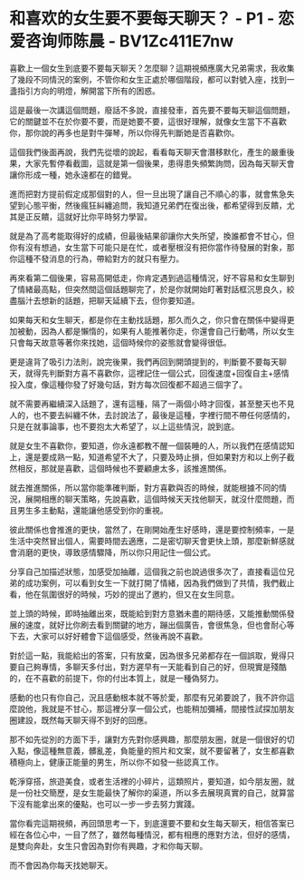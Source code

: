 # 和喜欢的女生要不要每天聊天？ - P1 - 恋爱咨询师陈晨 - BV1Zc411E7nw

喜歡上一個女生到底要不要每天聊天？怎麼聊？這期視頻應廣大兄弟需求，我收集了幾段不同情況的案例，不管你和女生正處於哪個階段，都可以對號入座，找到一盞指引方向的明燈，解開當下所有的困惑。

這是最後一次講這個問題，廢話不多說，直接發車，首先要不要每天聊這個問題，它的關鍵並不在於你要不要，而是她要不要，這很好理解，就像女生當下不喜歡你，那你說的再多也是對牛彈琴，所以你得先判斷她是否喜歡你。

這個我們後面再說，我們先從壞的說起，看看每天聊天會潛移默化，產生的嚴重後果，大家先暫停看截圖，這就是第一個後果，患得患失頻繁詢問，因為每天聊天會讓你形成一種，她永遠都在的錯覺。

進而把對方提前假定成那個對的人，但一旦出現了讓自己不順心的事，就會焦急失望到心態平衡，然後瘋狂糾纏追問，我知道兄弟們在復出後，都希望得到反饋，尤其是正反饋，這就好比你平時努力學習。

就是為了高考能取得好的成績，但最後結果卻讓你大失所望，換誰都會不甘心，但你有沒有想過，女生當下可能只是在忙，或者壓根沒有把你當作待發展的對象，那你這種不發消息的行為，帶給對方的就只有壓力。

再來看第二個後果，容易高開低走，你肯定遇到過這種情況，好不容易和女生聊到了情緒最高點，但突然間這個話題聊完了，於是你就開始盯著對話框沉思良久，絞盡腦汁去想新的話題，把聊天延續下去，但你要知道。

如果每天和女生聊天，都是你在主動找話題，那久而久之，你只會在關係中變得更加被動，因為人都是懶惰的，如果有人能推著你走，你還會自己行動嗎，所以女生只會每天故意等著你來找她，這個時候你的姿態就會變得很低。

更是違背了吸引力法則，說完後果，我們再回到開頭提到的，判斷要不要每天聊天，就得先判斷對方喜不喜歡你，這裡記住一個公式，回復速度+回復自主+感情投入度，像這種你發了好幾句話，對方每次回復都不超過三個字了。

就不需要再繼續深入話題了，還有這種，隔了一兩個小時才回復，甚至整天也不見人的，也不要去糾纏不休，去討說法了，最後是這種，字裡行間不帶任何感情的，只是在就事論事，也不要抱太大希望了，以上這些情況，說到底。

就是女生不喜歡你，要知道，你永遠都教不醒一個裝睡的人，所以我們在感情認知上，還是要成熟一點，知道希望不大了，只要及時止損，但如果對方和以上例子截然相反，那就是喜歡，這個時候也不要顧慮太多，該推進關係。

就去推進關係，所以當你能準確判斷，對方喜歡與否的時候，就能根據不同的情況，展開相應的聊天策略，先說喜歡，這個時候天天找他聊天，就沒什麼問題，而且男生多主動點，還能讓他感受到你的重視。

彼此關係也會推進的更快，當然了，在剛開始產生好感時，還是要控制頻率，一是生活中突然冒出個人，需要時間去適應，二是密切聊天會更快上頭，那麼新鮮感就會消磨的更快，導致感情驟降，所以你只用記住一個公式。

分享自己加描述狀態，加感受加抽離，這個我之前也說過很多次了，直接看這位兄弟的成功案例，可以看到女生一下就打開了情緒，因為我們做到了共情，我們截止看，他在氛圍很好的時候，巧妙的提出了邀約，但又在女生同意。

並上頭的時候，即時抽離出來，既能給到對方意猶未盡的期待感，又能推動關係發展的速度，就好比你刷去看到關鍵的地方，蹦出個廣告，會很焦急，但也會耐心等下去，大家可以好好體會下這個感受，然後再說不喜歡。

對於這一點，我能給出的答案，只有放棄，因為很多兄弟都存在一個誤取，覺得只要自己夠專情，多聊天多付出，對方遲早有一天能看到自己的好，但現實是殘酷的，在不喜歡的前提下，你的付出本質上，就是一種偽努力。

感動的也只有你自己，況且感動根本就不等於愛，那麼有兄弟要說了，我不許你這麼說他，我就是不甘心，那這裡分享一個公式，也能稍加彌補，間接性試探加朋友圈建設，既然每天聊天得不到好的回應。

那不如先從別的方面下手，讓對方先對你感興趣，那麼朋友圈，就是一個很好的切入點，像這種無意義，髒亂差，負能量的照片和文案，就不要留著了，女生都喜歡積極向上，健康正能量的男生，所以你不如發一些認真工作。

乾淨穿搭，旅遊美食，或者生活裡的小碎片，這類照片，要知道，如今朋友圈，就是一份社交簡歷，是女生能最快了解你的渠道，所以多去展現真實的自己，就算當下沒有能拿出來的優點，也可以一步一步去努力實踐。

當你看完這期視頻，再回頭思考一下，到底還要不要和女生每天聊天，相信答案已經在各位心中，一目了然了，雖然每種情況，都有相應的應對方法，但好的感情，是雙向奔赴，女生只會因為對你有興趣，才和你每天聊。

而不會因為你每天找她聊天。